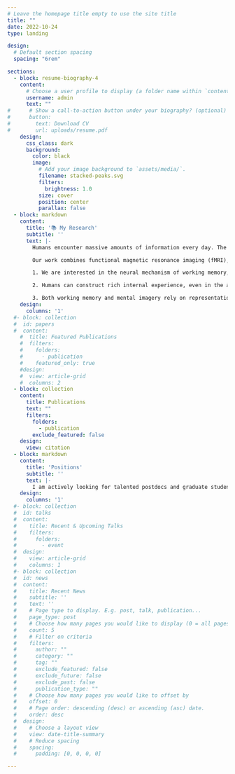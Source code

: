 ```yaml
---
# Leave the homepage title empty to use the site title
title: ""
date: 2022-10-24
type: landing

design:
  # Default section spacing
  spacing: "6rem"

sections:
  - block: resume-biography-4
    content:
      # Choose a user profile to display (a folder name within `content/authors/`)
      username: admin
      text: ""
#      # Show a call-to-action button under your biography? (optional)
#      button:
#        text: Download CV
#        url: uploads/resume.pdf
    design:
      css_class: dark
      background:
        color: black
        image:
          # Add your image background to `assets/media/`.
          filename: stacked-peaks.svg
          filters:
            brightness: 1.0
          size: cover
          position: center
          parallax: false
  - block: markdown
    content:
      title: '📚 My Research'
      subtitle: ''
      text: |-
        Humans encounter massive amounts of information every day. The abilities to make effective selections on external input, to internally generate novel information in the absence of external input, to perform different levels of processing in different scenarios, and to make corresponding actions according to current task goals, constitute the core of human cognition, and underlie higher-level cognition such as inference, language comprehension, and problem solving. The primary interest of our lab is therefore to understand the neural mechanisms that underlie such complex and flexible behaviors.  

        Our work combines functional magnetic resonance imaging (fMRI), scalp electroencephalography (EEG), megnetoencephalography (MEG), intracranial EEG (iEEG), with psychophysics and computational modeling, to understand the neural mechanisms underlying visual and high-level cognition. Specifically:  

        1. We are interested in the neural mechanism of working memory, the ability to maintain and manipulate information in mind for a short period of time in order to serve current behavior demands. Previous work has suggested a distributed cortical network in working memory, including sensory, parietal, and frontal cortex; yet the respective contribution of these cortical regions in working memory has remained elusive. We approach this question by asking how memory maintenance and manipulation are differentially supported by the distributed cortical network of working memory? 

        2. Humans can construct rich internal experience, even in the absence of any external input. How do we generate vivid visual imagery in our brain? How is mental imagery different from perceptual and mnemonic experiences derived externally? 

        3. Both working memory and mental imagery rely on representations of abstract knowledge and concepts in the brain. Abstract representations provide a basis for fast, effective learning and generalization during flexible behaviors. We are particularly interested how abstract structural information (such as concrete and abstract contextual information) is represented in working memory and imagery to facilitate behavior. Along this line of research, we hope to start to understand how working memory and long-term memory interact in the brain. 
    design:
      columns: '1'
  #- block: collection
  #  id: papers
  #  content:
    #  title: Featured Publications
    #  filters:
    #    folders:
    #      - publication
    #    featured_only: true
    #design:
    #  view: article-grid
    #  columns: 2
  - block: collection
    content:
      title: Publications
      text: ""
      filters:
        folders:
          - publication
        exclude_featured: false
    design:
      view: citation
  - block: markdown
    content:
      title: 'Positions'
      subtitle: ''
      text: |-
        I am actively looking for talented postdocs and graduate students to join the lab.
    design:
      columns: '1'
  #- block: collection
  #  id: talks
  #  content:
  #    title: Recent & Upcoming Talks
  #    filters:
  #      folders:
  #        - event
  #  design:
  #    view: article-grid
  #    columns: 1
  #- block: collection
  #  id: news
  #  content:
  #    title: Recent News
  #    subtitle: ''
  #    text: ''
  #    # Page type to display. E.g. post, talk, publication...
  #    page_type: post
  #    # Choose how many pages you would like to display (0 = all pages)
  #    count: 5
  #    # Filter on criteria
  #    filters:
  #      author: ""
  #      category: ""
  #      tag: ""
  #      exclude_featured: false
  #      exclude_future: false
  #      exclude_past: false
  #      publication_type: ""
  #    # Choose how many pages you would like to offset by
  #    offset: 0
  #    # Page order: descending (desc) or ascending (asc) date.
  #    order: desc
  #  design:
  #    # Choose a layout view
  #    view: date-title-summary
  #    # Reduce spacing
  #    spacing:
  #      padding: [0, 0, 0, 0]

---
```

